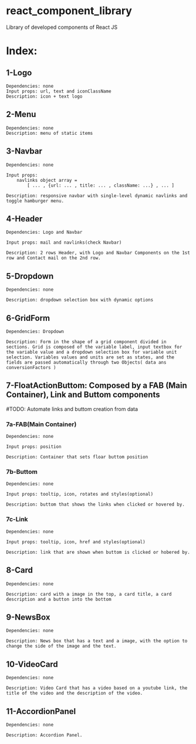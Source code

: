 # react_component_library
Library of developed components of React JS 

# Index:

## 1-Logo
    Dependencies: none
    Input props: url, text and iconClassName
    Description: icon + text logo

## 2-Menu
    Dependencies: none
    Description: menu of static items

## 3-Navbar
    Dependencies: none
    
    Input props: 
        navlinks object array = 
            [ ... , {url: ... , title: ... , className: ...} , ... ]
    
    Description: responsive navbar with single-level dynamic navlinks and toggle hamburger menu.

## 4-Header
    Dependencies: Logo and Navbar
    
    Input props: mail and navlinks(check Navbar)
    
    Description: 2 rows Header, with Logo and Navbar Components on the 1st row and Contact mail on the 2nd row.

## 5-Dropdown
    Dependencies: none
    
    Description: dropdown selection box with dynamic options

## 6-GridForm
    Dependencies: Dropdown
    
    Description: Form in the shape of a grid component divided in sections. Grid is composed of the variable label, input textbox for the variable value and a dropdown selection box for variable unit selection. Variables values and units are set as states, and the fields are passed automatically through two Objects( data ans conversionFactors )

## 7-FloatActionButtom: Composed by a FAB (Main Container), Link and Buttom components  
#TODO: Automate links and buttom creation from data
### 7a-FAB(Main Container)  
    Dependencies: none
    
    Input props: position

    Description: Container that sets floar buttom position

### 7b-Buttom  
    Dependencies: none
    
    Input props: tooltip, icon, rotates and styles(optional)

    Description: buttom that shows the links when clicked or hovered by.

### 7c-Link  
    Dependencies: none
    
    Input props: tooltip, icon, href and styles(optional)

    Description: link that are shown when buttom is clicked or hobered by.

## 8-Card
    Dependencies: none
    
    Description: card with a image in the top, a card title, a card description and a button into the bottom

## 9-NewsBox
    Dependencies: none
    
    Description: News box that has a text and a image, with the option to change the side of the image and the text.

## 10-VideoCard
    Dependencies: none
    
    Description: Video Card that has a video based on a youtube link, the title of the video and the description of the video.

## 11-AccordionPanel
    Dependencies: none
    
    Description: Accordion Panel.
